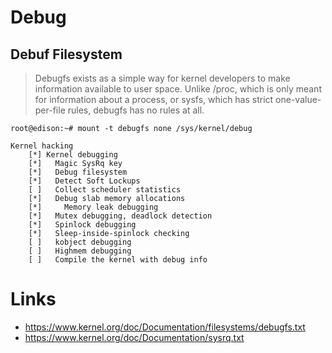 Debug
==

## Debuf Filesystem

> Debugfs exists as a simple way for kernel developers to make information available to user space.  Unlike /proc, which is only meant for information about a process, or sysfs, which has strict one-value-per-file rules, debugfs has no rules at all.


    root@edison:~# mount -t debugfs none /sys/kernel/debug

    Kernel hacking
        [*] Kernel debugging
        [*]   Magic SysRq key
        [*]   Debug filesystem
        [*]   Detect Soft Lockups
        [ ]   Collect scheduler statistics
        [*]   Debug slab memory allocations
        [*]     Memory leak debugging
        [*]   Mutex debugging, deadlock detection
        [*]   Spinlock debugging
        [*]   Sleep-inside-spinlock checking
        [ ]   kobject debugging
        [ ]   Highmem debugging
        [ ]   Compile the kernel with debug info
    
# Links

- https://www.kernel.org/doc/Documentation/filesystems/debugfs.txt
- https://www.kernel.org/doc/Documentation/sysrq.txt